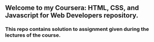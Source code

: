 ## Welcome to my Coursera: HTML, CSS, and Javascript for Web Developers repository.


### This repo contains solution to assignment given during the lectures of the course. 
